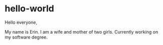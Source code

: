 # hello-world

Hello everyone,

My name is Erin. I am a wife and mother of two girls. Currently working on my software degree.

